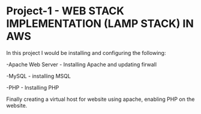# Project-1 - WEB STACK IMPLEMENTATION (LAMP STACK) IN AWS
In this project I would be installing and configuring the following:

-Apache Web Server - Installing Apache and updating firwall

-MySQL - installing MSQL

-PHP - Installing PHP

Finally creating a virtual host for website using apache, enabling PHP on the website.
